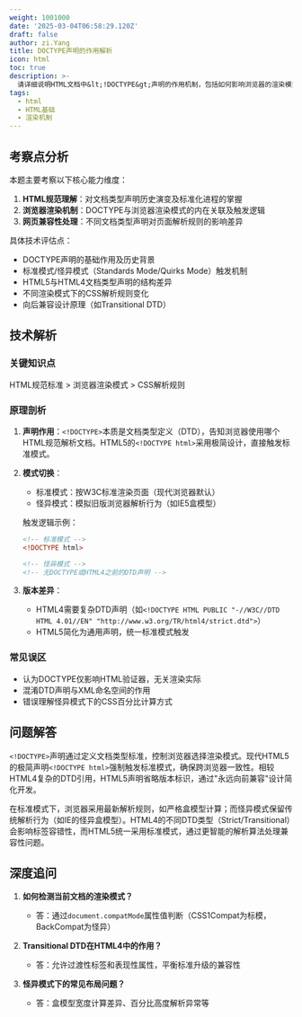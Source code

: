 ```yaml
---
weight: 1001000
date: '2025-03-04T06:58:29.120Z'
draft: false
author: zi.Yang
title: DOCTYPE声明的作用解析
icon: html
toc: true
description: >-
  请详细说明HTML文档中&lt;!DOCTYPE&gt;声明的作用机制，包括如何影响浏览器的渲染模式选择，以及不同文档类型（如HTML5与HTML4）对页面解析规则的差异影响。
tags:
  - html
  - HTML基础
  - 渲染机制
---
```


## 考察点分析

本题主要考察以下核心能力维度：

1. **HTML规范理解**：对文档类型声明历史演变及标准化进程的掌握
2. **浏览器渲染机制**：DOCTYPE与浏览器渲染模式的内在关联及触发逻辑
3. **网页兼容性处理**：不同文档类型声明对页面解析规则的影响差异

具体技术评估点：

- DOCTYPE声明的基础作用及历史背景
- 标准模式/怪异模式（Standards Mode/Quirks Mode）触发机制
- HTML5与HTML4文档类型声明的结构差异
- 不同渲染模式下的CSS解析规则变化
- 向后兼容设计原理（如Transitional DTD）

## 技术解析

### 关键知识点

HTML规范标准 > 浏览器渲染模式 > CSS解析规则

### 原理剖析

1. **声明作用**：`<!DOCTYPE>`本质是文档类型定义（DTD），告知浏览器使用哪个HTML规范解析文档。HTML5的`<!DOCTYPE html>`采用极简设计，直接触发标准模式。

2. **模式切换**：
   - 标准模式：按W3C标准渲染页面（现代浏览器默认）
   - 怪异模式：模拟旧版浏览器解析行为（如IE5盒模型）

   触发逻辑示例：

   ```html
   <!-- 标准模式 -->
   <!DOCTYPE html>
   
   <!-- 怪异模式 -->
   <!-- 无DOCTYPE或HTML4之前的DTD声明 -->
   ```

3. **版本差异**：
   - HTML4需要复杂DTD声明（如`<!DOCTYPE HTML PUBLIC "-//W3C//DTD HTML 4.01//EN" "http://www.w3.org/TR/html4/strict.dtd">`）
   - HTML5简化为通用声明，统一标准模式触发

### 常见误区

- 认为DOCTYPE仅影响HTML验证器，无关渲染实际
- 混淆DTD声明与XML命名空间的作用
- 错误理解怪异模式下的CSS百分比计算方式

## 问题解答

`<!DOCTYPE>`声明通过定义文档类型标准，控制浏览器选择渲染模式。现代HTML5的极简声明`<!DOCTYPE html>`强制触发标准模式，确保跨浏览器一致性。相较HTML4复杂的DTD引用，HTML5声明省略版本标识，通过"永远向前兼容"设计简化开发。

在标准模式下，浏览器采用最新解析规则，如严格盒模型计算；而怪异模式保留传统解析行为（如IE的怪异盒模型）。HTML4的不同DTD类型（Strict/Transitional）会影响标签容错性，而HTML5统一采用标准模式，通过更智能的解析算法处理兼容性问题。

## 深度追问

1. **如何检测当前文档的渲染模式？**
   - 答：通过`document.compatMode`属性值判断（CSS1Compat为标模，BackCompat为怪异）

2. **Transitional DTD在HTML4中的作用？**
   - 答：允许过渡性标签和表现性属性，平衡标准升级的兼容性

3. **怪异模式下的常见布局问题？**
   - 答：盒模型宽度计算差异、百分比高度解析异常等
